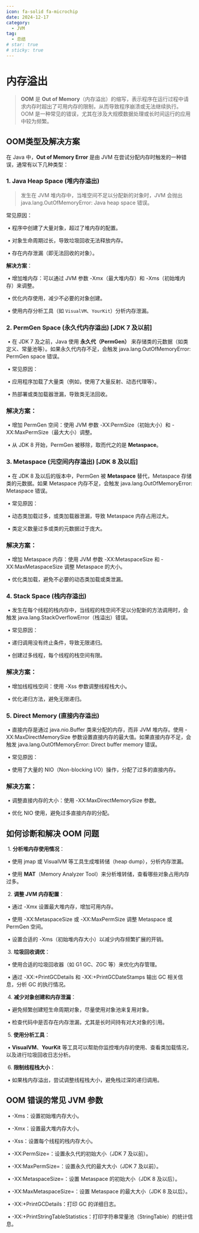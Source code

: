 ```yaml
---
icon: fa-solid fa-microchip
date: 2024-12-17
category:
  - JVM
tag:
  - 总结
# star: true
# sticky: true
---
```

# 内存溢出

> **OOM** 是 **Out of Memory**（内存溢出）的缩写，表示程序在运行过程中请求内存时超出了可用内存的限制，从而导致程序崩溃或无法继续执行。OOM 是一种常见的错误，尤其在涉及大规模数据处理或长时间运行的应用中较为频繁。

<!-- more -->
## OOM类型及解决方案

在 Java 中，**Out of Memory Error** 是由 JVM 在尝试分配内存时触发的一种错误，通常有以下几种类型：

### 1. Java Heap Space (堆内存溢出)

> 发生在 JVM 堆内存中，当堆空间不足以分配新的对象时，JVM 会抛出 java.lang.OutOfMemoryError: Java heap space 错误。

常见原因：

​	•	程序中创建了大量对象，超过了堆内存的配置。

​	•	对象生命周期过长，导致垃圾回收无法释放内存。

​	•	存在内存泄漏（即无法回收的对象）。

**解决方案**：

​	•	增加堆内存：可以通过 JVM 参数 -Xmx（最大堆内存）和 -Xms（初始堆内存）来调整。

​	•	优化内存使用，减少不必要的对象创建。

​	•	使用内存分析工具（如 `VisualVM`、`YourKit`）分析内存泄漏。



### 2. PermGen Space (永久代内存溢出) [JDK 7 及以前]

​	•	在 JDK 7 及之前，Java 使用 **永久代（PermGen）** 来存储类的元数据（如类定义、常量池等）。如果永久代内存不足，会触发 java.lang.OutOfMemoryError: PermGen space 错误。

​	•	常见原因：

​	•	应用程序加载了大量类（例如，使用了大量反射、动态代理等）。

​	•	热部署或类加载器泄漏，导致类无法回收。



### **解决方案**：

​	•	增加 PermGen 空间：使用 JVM 参数 -XX:PermSize（初始大小）和 -XX:MaxPermSize（最大大小）调整。

​	•	从 JDK 8 开始，PermGen 被移除，取而代之的是 **Metaspace**。



### **3. Metaspace (元空间内存溢出) [JDK 8 及以后]**

​	•	在 JDK 8 及以后的版本中，PermGen 被 **Metaspace** 替代，Metaspace 存储类的元数据。如果 Metaspace 内存不足，会触发 java.lang.OutOfMemoryError: Metaspace 错误。

​	•	常见原因：

​	•	动态类加载过多，或类加载器泄漏，导致 Metaspace 内存占用过大。

​	•	类定义数量过多或类的元数据过于庞大。



### **解决方案**：

​	•	增加 Metaspace 内存：使用 JVM 参数 -XX:MetaspaceSize 和 -XX:MaxMetaspaceSize 调整 Metaspace 的大小。

​	•	优化类加载，避免不必要的动态类加载或类泄漏。



### **4. Stack Space (栈内存溢出)**

​	•	发生在每个线程的栈内存中，当线程的栈空间不足以分配新的方法调用时，会触发 java.lang.StackOverflowError（栈溢出）错误。

​	•	常见原因：

​	•	递归调用没有终止条件，导致无限递归。

​	•	创建过多线程，每个线程的栈空间有限。



### **解决方案**：

​	•	增加线程栈空间：使用 -Xss 参数调整线程栈大小。

​	•	优化递归方法，避免无限递归。



### **5. Direct Memory (直接内存溢出)**

​	•	直接内存是通过 java.nio.Buffer 类来分配的内存，而非 JVM 堆内存。使用 -XX:MaxDirectMemorySize 参数设置直接内存的最大值。如果直接内存不足，会触发 java.lang.OutOfMemoryError: Direct buffer memory 错误。

​	•	常见原因：

​	•	使用了大量的 NIO（Non-blocking I/O）操作，分配了过多的直接内存。



### **解决方案**：

​	•	调整直接内存的大小：使用 -XX:MaxDirectMemorySize 参数。

​	•	优化 NIO 使用，避免过多直接内存的分配。



## **如何诊断和解决 OOM 问题**

​	1.	**分析堆内存使用情况**：

​	•	使用 jmap 或 VisualVM 等工具生成堆转储（heap dump），分析内存泄漏。

​	•	使用 **MAT**（Memory Analyzer Tool）来分析堆转储，查看哪些对象占用内存过多。

​	2.	**调整 JVM 内存配置**：

​	•	通过 -Xmx 设置最大堆内存，增加可用内存。

​	•	使用 -XX:MetaspaceSize 或 -XX:MaxPermSize 调整 Metaspace 或 PermGen 空间。

​	•	设置合适的 -Xms（初始堆内存大小）以减少内存频繁扩展的开销。

​	3.	**垃圾回收调优**：

​	•	使用合适的垃圾回收器（如 G1 GC、ZGC 等）来优化内存管理。

​	•	通过 -XX:+PrintGCDetails 和 -XX:+PrintGCDateStamps 输出 GC 相关信息，分析 GC 的执行情况。

​	4.	**减少对象创建和内存泄漏**：

​	•	避免频繁创建短生命周期对象，尽量使用对象池来复用对象。

​	•	检查代码中是否存在内存泄漏，尤其是长时间持有对大对象的引用。

​	5.	**使用分析工具**：

​	•	**VisualVM**、**YourKit** 等工具可以帮助你监控堆内存的使用、查看类加载情况，以及进行垃圾回收日志分析。

​	6.	**限制线程栈大小**：

​	•	如果栈内存溢出，尝试调整线程栈大小，避免栈过深的递归调用。



## **OOM 错误的常见 JVM 参数**

​	•	-Xms<size>：设置初始堆内存大小。

​	•	-Xmx<size>：设置最大堆内存大小。

​	•	-Xss<size>：设置每个线程的栈内存大小。

​	•	-XX:PermSize=<size>：设置永久代的初始大小（JDK 7 及以前）。

​	•	-XX:MaxPermSize=<size>：设置永久代的最大大小（JDK 7 及以前）。

​	•	-XX:MetaspaceSize=<size>：设置 Metaspace 的初始大小（JDK 8 及以后）。

​	•	-XX:MaxMetaspaceSize=<size>：设置 Metaspace 的最大大小（JDK 8 及以后）。

​	•	-XX:+PrintGCDetails：打印 GC 的详细日志。

​	•	-XX:+PrintStringTableStatistics：打印字符串常量池（StringTable）的统计信息。